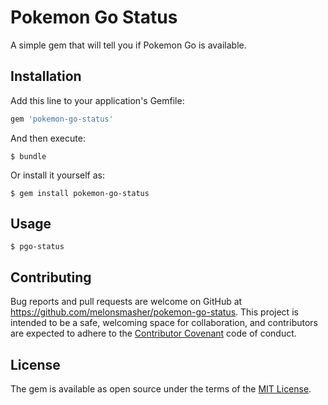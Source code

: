 # Pokemon Go Status

A simple gem that will tell you if Pokemon Go is available.

## Installation

Add this line to your application's Gemfile:

```ruby
gem 'pokemon-go-status'
```

And then execute:

    $ bundle

Or install it yourself as:

    $ gem install pokemon-go-status

## Usage

    $ pgo-status

## Contributing

Bug reports and pull requests are welcome on GitHub at https://github.com/melonsmasher/pokemon-go-status. This project is intended to be a safe, welcoming space for collaboration, and contributors are expected to adhere to the [Contributor Covenant](http://contributor-covenant.org) code of conduct.

## License

The gem is available as open source under the terms of the [MIT License](http://opensource.org/licenses/MIT).

